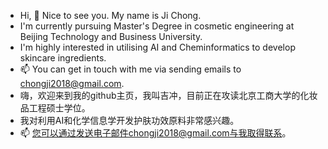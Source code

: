- Hi, 👋 Nice to see you. My name is Ji Chong.
- I'm currently pursuing Master's Degree in cosmetic engineering at Beijing Technology and Business University.
- I'm highly interested in utilising AI and Cheminformatics to develop skincare ingredients. 
- 📫 You can get in touch with me via sending emails to chongji2018@gmail.com.
- 嗨，欢迎来到我的github主页，我叫吉冲，目前正在攻读北京工商大学的化妆品工程硕士学位。
- 我对利用AI和化学信息学开发护肤功效原料非常感兴趣。
- 📫 您可以通过发送电子邮件chongji2018@gmail.com与我取得联系。
